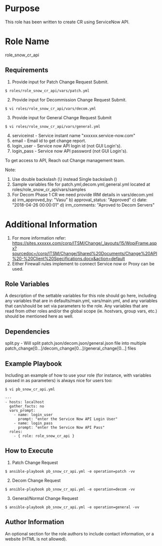 Purpose
=======
This role has been written to create CR using ServiceNow API.

Role Name
=========
role_snow_cr_api

Requirements
------------

1. Provide input for Patch Change Request Submit.

```
$ roles/role_snow_cr_api/vars/patch.yml
```

2. Provide input for Decommission Change Request Submit. 

```
$ vi roles/role_snow_cr_api/vars/decom.yml
```
3. Provide input for General Change Request Submit

```
$ vi roles/role_snow_cr_api/vars/general.yml
```
4. serviceinst - Service instant name "xxxxxx.service-now.com"
5. email - Email id to get change report.
6. login_user - Service now API login id (not GUI Login's). 
7. login_pass - Service now API password (not GUI Login's).

To get access to API, Reach out Change management team.

Note:

1. Use double backslash (\\) instead Single backslash (\)
2. Sample variables file for patch.yml,decom.yml,general.yml located at roles/role_snow_cr_api/vars/samples
3. For Decom Phase 1 CR we need provide IRM details in vars/decom.yml
   a) irm_approved_by: "Vasu"
   b) approval_status: "Approved"
   c) date: "2018-04-26 00:00:01"
   d) irm_comments: "Aproved to Decom Servers"

Additional Information
======================

1. For more information refer: https://sites.xxxxxx.com/corp/ITSM/Change/_layouts/15/WopiFrame.aspx?sourcedoc=/corp/ITSM/Change/Shared%20Documents/Change%20API%20-%20Client%20Specifications.docx&action=default
2. Either Firewall rules implement to connect Service now or Proxy can be used.

Role Variables
--------------

A description of the settable variables for this role should go here, including any variables that are in defaults/main.yml, vars/main.yml, and any variables that can/should be set via parameters to the role. Any variables that are read from other roles and/or the global scope (ie. hostvars, group vars, etc.) should be mentioned here as well.

Dependencies
------------

split.py - Will split patch.json/decom.json/general.json file into multiple patch_change[0...]/decom_change[0...]/general_change[0...] files

Example Playbook
----------------

Including an example of how to use your role (for instance, with variables passed in as parameters) is always nice for users too:

```
$ vi pb_snow_cr_api.yml

---
- hosts: localhost
  gather_facts: no
  vars_prompt:
    - name: login_user
      prompt: "enter the Service Now API Login User"
    - name: login_pass
      prompt: "enter the Service Now API Pass"
  roles:
    - { role: role_snow_cr_api }

```

How to Execute
--------------

1. Patch Change Request

```
$ ansible-playbook pb_snow_cr_api.yml -e operation=patch -vv
```

2. Decom Change Request

```
$ ansible-playbook pb_snow_cr_api.yml -e operation=decom -vv
```

3. General/Normal Change Request

```
$ ansible-playbook pb_snow_cr_api.yml -e operation=general -vv
```


Author Information
------------------

An optional section for the role authors to include contact information, or a website (HTML is not allowed).
